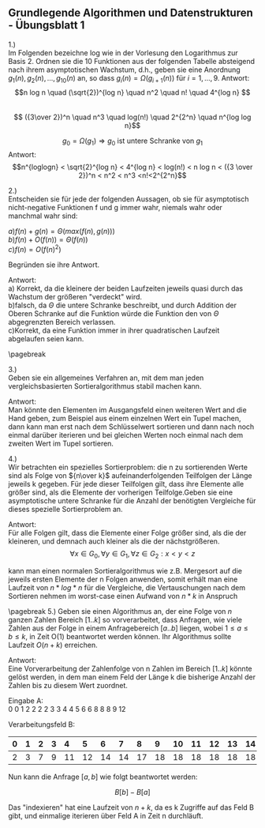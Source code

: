 ## Grundlegende Algorithmen und Datenstrukturen - Übungsblatt 1

1.)   
Im Folgenden bezeichne log wie in der Vorlesung den Logarithmus zur Basis 2. Ordnen sie die 10 Funktionen aus der folgenden Tabelle absteigend nach ihrem asymptotischen Wachstum, d.h., geben sie eine Anordnung $g_1(n),g_2(n),...,g_{10}(n)$ an, so dass $g_i(n) = \Omega(g_{i+1}(n))$ für $i = 1,...,9.$
Antwort:  
$$n log n \quad (\sqrt{2})^{log n} \quad n^2 \quad n! \quad 4^{log n} $$  
$$ ({3\over 2})^n \quad n^3 \quad log(n!) \quad 2^{2^n} \quad n^{log log n}$$

$$g_0 = \Omega(g_1) \Rightarrow g_0\text{ ist untere Schranke von  } g_1$$
Antwort:  
$$n^{loglogn} < \sqrt{2}^{log n} < 4^{log n} < log(n!) < n log n < ({3 \over 2})^n < n^2 < n^3 <n!<2^{2^n}$$  


2.)  
 Entscheiden sie für jede der folgenden Aussagen, ob sie für asymptotisch nicht-negative Funktionen f und g immer wahr, niemals wahr oder manchmal wahr sind:

 <left>$a) f(n) + g(n) = \Theta(max(f(n),g(n)))$  
$b) f(n) + O(f(n)) = \Theta(f(n))$    
$c) f(n) = O(f(n)^2)$</left>  

Begründen sie ihre Antwort.  

Antwort:     
a) Korrekt, da die kleinere der beiden Laufzeiten jeweils quasi durch das Wachstum der größeren "verdeckt" wird.  
b)falsch, da $\Theta$ die untere Schranke beschreibt, und
durch Addition der Oberen Schranke auf die Funktion würde die Funktion den von $\Theta$ abgegrenzten Bereich verlassen.  
c)Korrekt, da eine Funktion immer in ihrer quadratischen Laufzeit abgelaufen seien kann.

\pagebreak

3.)  
 Geben sie ein allgemeines Verfahren an, mit dem man jeden vergleichsbasierten Sortieralgorithmus stabil machen kann.

Antwort:  
Man könnte den Elementen im Ausgangsfeld einen weiteren Wert and die Hand geben, zum Beispiel aus einem einzelnen Wert ein Tupel machen, dann kann man erst nach dem Schlüsselwert sortieren und dann nach noch einmal darüber iterieren und bei gleichen Werten noch einmal nach dem zweiten Wert im Tupel sortieren.


4.)  
Wir betrachten ein spezielles Sortierproblem: die n zu sortierenden Werte sind als Folge von ${n\over k}$ aufeinanderfolgenden Teilfolgen der Länge jeweils k gegeben. Für jede dieser Teilfolgen gilt, dass ihre Elemente alle größer sind, als die Elemente der vorherigen Teilfolge.Geben sie eine asymptotische untere Schranke für die Anzahl der benötigten Vergleiche für dieses spezielle Sortierproblem an.

Antwort:  
 Für alle Folgen gilt, dass die Elemente einer Folge größer sind, als die der kleineren, und demnach auch kleiner als die der nächstgrößeren.
$$\forall x \in G_0,\forall y \in G_1, \forall z \in G_2:x<y<z$$  

kann man einen normalen Sortieralgorithmus wie z.B. Mergesort auf die jeweils ersten Elemente der n Folgen anwenden, somit erhält man eine Laufzeit von $n*log*n$ für die Vergleiche, die Vertauschungen nach dem Sortieren nehmen im worst-case einen Aufwand von $n*k$ in Anspruch

\pagebreak
5.)
Geben sie einen Algorithmus an, der eine Folge von $n$ ganzen Zahlen Bereich $[1..k]$
so vorverarbeitet, dass Anfragen, wie viele Zahlen aus der Folge in einem Anfragebereich $[a..b]$ liegen, wobei $1\leq a\leq b \leq k$, in Zeit O(1) beantwortet werden können. Ihr Algorithmus sollte Laufzeit $O(n+k)$ erreichen.

Antwort:  
Eine Vorverarbeitung der Zahlenfolge von n Zahlen im Bereich $[1..k]$ könnte gelöst werden, in dem man einem Feld der Länge k die bisherige Anzahl der Zahlen bis zu diesem Wert zuordnet.

Eingabe A:  
0 0 1 2 2 2 2 3 3 4 4 5 6 6 8 8 8 9 12  

Verarbeitungsfeld B:    

|0 |1 | 2| 3| 4| 5|6 | 7| 8| 9|10|11|12|13|14|15|16|17|18|19|20|  
|:-|:-|:-|:-|:-|:-|:-|:-|:-|:-|:-|:-|:-|:-|:-|:-|:-|:-|:-|:-|:-|
|2 |3 |7 |9| 11| 12 |14 |14| 17| 18 |18| 18 |18| 18 |18 |18| 18| 18 |18| 18| 18|

Nun kann die Anfrage $[a,b]$ wie folgt beantwortet werden:

$$B[b]-B[a]$$

Das "indexieren" hat eine Laufzeit von $n+k$, da es k Zugriffe auf das Feld B gibt, und einmalige iterieren über Feld A in Zeit n durchläuft.
